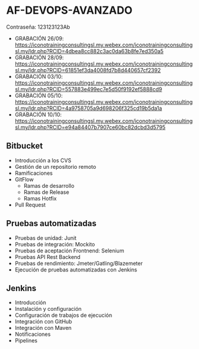 # AF-DEVOPS-AVANZADO

Contraseña: 123123123Ab

- GRABACIÓN 26/09: https://iconotrainingconsultingsl.my.webex.com/iconotrainingconsultingsl.my/ldr.php?RCID=4dbea8cc882c3ac0da63b8fe7ed350a5
- GRABACIÓN 28/09: https://iconotrainingconsultingsl.my.webex.com/iconotrainingconsultingsl.my/ldr.php?RCID=61851ef3da4008fd7b8d440657cf2392
- GRABACIÓN 03/10: https://iconotrainingconsultingsl.my.webex.com/iconotrainingconsultingsl.my/ldr.php?RCID=557883e499ec7e5d50f9192ef5888cd9
- GRABACIÓN 05/10: https://iconotrainingconsultingsl.my.webex.com/iconotrainingconsultingsl.my/ldr.php?RCID=4a9758705a9d698206f325cd19b5da1a
- GRABACIÓN 10/10: https://iconotrainingconsultingsl.my.webex.com/iconotrainingconsultingsl.my/ldr.php?RCID=e94a84407b7907ce60bc82dcbd3d5795
  
## Bitbucket

  - Introducción a los CVS
  - Gestión de un repositorio remoto
  - Ramificaciones
  - GitFlow
    - Ramas de desarrollo
    - Ramas de Release
    - Ramas Hotfix
  - Pull Request

## Pruebas automatizadas

  - Pruebas de unidad: Junit
  - Pruebas de integración: Mockito
  - Pruebas de aceptación Frontnend: Selenium
  - Pruebas API Rest Backend
  - Pruebas de rendimiento: Jmeter/Gatling/Blazemeter
  - Ejecución de pruebas automatizadas con Jenkins

## Jenkins

  - Introducción
  - Instalación y configuración
  - Configuración de trabajos de ejecución
  - Integración con GitHub
  - Integración con Maven
  - Notificaciones
  - Pipelines
